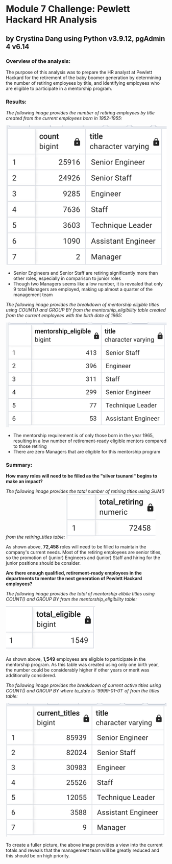 # Module 7 Challenge: Pewlett Hackard HR Analysis
## by Crystina Dang using Python v3.9.12, pgAdmin 4 v6.14

### Overview of the analysis: 
The purpose of this analysis was to prepare the HR analyst at Pewlett Hackard for the retirement of the baby boomer generation by determining the number of retiring employees by title, and identifying employees who are eligible to participate in a mentorship program.

### Results: 

*The following image provides the number of retiring employees by title created from the current employees born in 1952-1955:*

![This is an image](https://github.com/crystdang/Pewlett-Hackard-analysis/blob/main/Images/retiring_titles.png)

- Senior Engineers and Senior Staff are retiring significantly more than other roles, especially in comparison to junior roles
- Though two Managers seems like a low number, it is revealed that only 9 total Managers are employed, making up almost a quarter of the management team


*The following image provides the breakdown of mentorship eligible titles using COUNT() and GROUP BY from the mentorship_eligibility table created from the current employees with the birth date of 1965:*

![This is an image](https://github.com/crystdang/Pewlett-Hackard-analysis/blob/main/Images/mentorship_titles.png)

- The mentorship requirement is of only those born in the year 1965, resulting in a low number of retirement-ready eligible mentors compared to those retiring
- There are zero Managers that are eligible for this mentorship program



### Summary: 
**How many roles will need to be filled as the "silver tsunami" begins to make an impact?**

*The following image provides the total number of retiring titles using SUM() from the retiring_titles table:*
![This is an image](https://github.com/crystdang/Pewlett-Hackard-analysis/blob/main/Images/total_retiring.png)


As shown above, **72,458** roles will need to be filled to maintain the company's current needs.
Most of the retiring employees are senior titles, so the promotion of (junior) Engineers and (junior) Staff and hiring for the junior positions should be consider.


**Are there enough qualified, retirement-ready employees in the departments to mentor the next generation of Pewlett Hackard employees?**

*The following image provides the total of mentorship elibile titles using COUNT() and GROUP BY from the mentorship_eligibility table:*

![This is an image](https://github.com/crystdang/Pewlett-Hackard-analysis/blob/main/Images/total_eligible.png)


As shown above, **1,549** employees are eligible to participate in the mentorship program. As this table was created using only one birth year, the number could be considerably higher if other years or merit was additionally considered.


*The following image provides the breakdown of current active titles using COUNT() and GROUP BY where to_date is '9999-01-01' of from the titles table:*


![This is an image](https://github.com/crystdang/Pewlett-Hackard-analysis/blob/main/Images/current_titles.png)

To create a fuller picture, the above image provides a view into the current totals and reveals that the management team will be greatly reduced and this should be on high priority.
